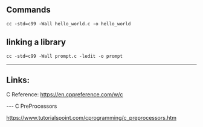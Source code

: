 ## Commands

`cc -std=c99 -Wall hello_world.c -o hello_world`

## linking a library

`cc -std=c99 -Wall prompt.c -ledit -o prompt`

---

## Links:

C Reference: https://en.cppreference.com/w/c

--- C PreProcessors

https://www.tutorialspoint.com/cprogramming/c_preprocessors.htm
